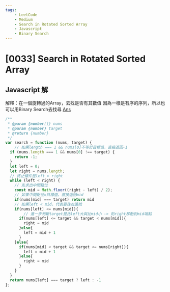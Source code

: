 ```yaml
---
tags: 
    - LeetCode
    - Medium
    - Search in Rotated Sorted Array
    - Javascript
    - Binary Search
---
```

# [0033] Search in Rotated Sorted Array
## Javascript 解
解釋：在一個旋轉過的Array，去找是否有其數值
因為一樣是有序的序列，所以也可以用Binary Search去找尋
[Ans](https://duncan-mcardle.medium.com/leetcode-problem-33-search-in-rotated-sorted-array-javascript-71cb7f38b563)
```javascript
/**
 * @param {number[]} nums
 * @param {number} target
 * @return {number}
 */
var search = function (nums, target) {
    // 如果length === 1 && nums[0]不等於目標值，直接返回-1
  if (nums.length === 1 && nums[0] !== target) {
    return -1;
  }
  let left = 0;
  let right = nums.length;
  // 終止條件是left > right
  while (left < right) {
    // 先求出中間點位
    const mid = Math.floor((right - left) / 2);
    // 如果中間點位=目標值，直接返回mid
    if(nums[mid] === target) return mid
    // 如果left < mid，代表要往右邊找
    if(nums[left] <= nums[mid]){
        // 進一步判斷target是比left大與比mid小 -> 則right移動到mid端點
      if(nums[left] <= target && target < nums[mid]){
        right = mid
      }else{
        left = mid + 1
      }
    }else{
      if(nums[mid] < target && target <= nums[right]){
        left = mid + 1
      }else{
        right = mid
      }
    }
  }
  return nums[left] === target ? left : -1
};
```
